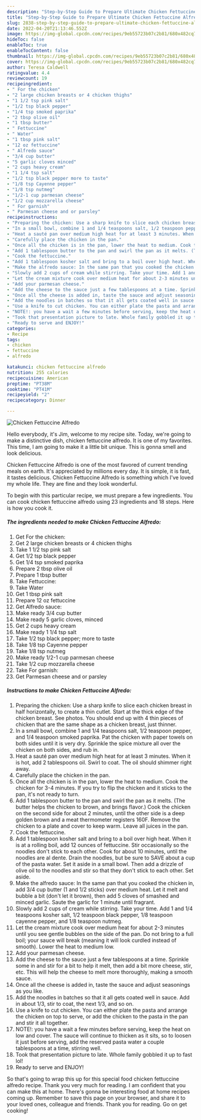 ```yaml
---
description: "Step-by-Step Guide to Prepare Ultimate Chicken Fettuccine Alfredo"
title: "Step-by-Step Guide to Prepare Ultimate Chicken Fettuccine Alfredo"
slug: 2838-step-by-step-guide-to-prepare-ultimate-chicken-fettuccine-alfredo
date: 2022-04-20T21:13:46.552Z
image: https://img-global.cpcdn.com/recipes/9eb55723b07c2b81/680x482cq70/chicken-fettuccine-alfredo-recipe-main-photo.jpg
hideToc: false
enableToc: true
enableTocContent: false
thumbnail: https://img-global.cpcdn.com/recipes/9eb55723b07c2b81/680x482cq70/chicken-fettuccine-alfredo-recipe-main-photo.jpg
cover: https://img-global.cpcdn.com/recipes/9eb55723b07c2b81/680x482cq70/chicken-fettuccine-alfredo-recipe-main-photo.jpg
author: Teresa Caldwell
ratingvalue: 4.4
reviewcount: 19
recipeingredient:
- " For the chicken"
- "2 large chicken breasts or 4 chicken thighs"
- "1 1/2 tsp pink salt"
- "1/2 tsp black pepper"
- "1/4 tsp smoked paprika"
- "2 tbsp olive oil"
- "1 tbsp butter"
- " Fettuccine"
- " Water"
- "1 tbsp pink salt"
- "12 oz fettuccine"
- " Alfredo sauce"
- "3/4 cup butter"
- "5 garlic cloves minced"
- "2 cups heavy cream"
- "1 1/4 tsp salt"
- "1/2 tsp black pepper more to taste"
- "1/8 tsp Cayenne pepper"
- "1/8 tsp nutmeg"
- "1/2-1 cup parmesan cheese"
- "1/2 cup mozzarella cheese"
- " For garnish"
- " Parmesan cheese and or parsley"
recipeinstructions:
- "Preparing the chicken: Use a sharp knife to slice each chicken breast in half horizontally, to create a thin cutlet. Start at the thick edge of the chicken breast. See photos. You should end up with 4 thin pieces of chicken that are the same shape as a chicken breast, just thinner."
- "In a small bowl, combine 1 and 1/4 teaspoons salt, 1/2 teaspoon pepper, and 1/4 teaspoon smoked paprika. Pat the chicken with paper towels on both sides until it is very dry. Sprinkle the spice mixture all over the chicken on both sides, and rub in."
- "Heat a sauté pan over medium high heat for at least 3 minutes. When it is hot, add 2 tablespoons oil. Swirl to coat. The oil should shimmer right away."
- "Carefully place the chicken in the pan."
- "Once all the chicken is in the pan, lower the heat to medium. Cook the chicken for 3-4 minutes. If you try to flip the chicken and it sticks to the pan, it&#39;s not ready to turn."
- "Add 1 tablespoon butter to the pan and swirl the pan as it melts. (The butter helps the chicken to brown, and brings flavor.) Cook the chicken on the second side for about 2 minutes, until the other side is a deep golden brown and a meat thermometer registers 160F. Remove the chicken to a plate and cover to keep warm. Leave all juices in the pan."
- "Cook the fettuccine."
- "Add 1 tablespoon kosher salt and bring to a boil over high heat. When it is at a rolling boil, add 12 ounces of fettuccine. Stir occasionally so the noodles don&#39;t stick to each other. Cook for about 10 minutes, until the noodles are al dente. Drain the noodles, but be sure to SAVE about a cup of the pasta water. Set it aside in a small bowl. Then add a drizzle of olive oil to the noodles and stir so that they don&#39;t stick to each other. Set aside."
- "Make the alfredo sauce: In the same pan that you cooked the chicken in, add 3/4 cup butter (1 and 1/2 sticks) over medium heat. Let it melt and bubble a bit (don&#39;t let it brown), then add 5 cloves of smashed and minced garlic. Saute the garlic for 1 minute until fragrant."
- "Slowly add 2 cups of cream while stirring. Take your time. Add 1 and 1/4 teaspoons kosher salt, 1/2 teaspoon black pepper, 1/8 teaspoon cayenne pepper, and 1/8 teaspoon nutmeg."
- "Let the cream mixture cook over medium heat for about 2-3 minutes until you see gentle bubbles on the side of the pan. Do not bring to a full boil; your sauce will break (meaning it will look curdled instead of smooth). Lower the heat to medium low."
- "Add your parmesan cheese."
- "Add the cheese to the sauce just a few tablespoons at a time. Sprinkle some in and stir for a bit to help it melt, then add a bit more cheese, stir, etc. This will help the cheese to melt more thoroughly, making a smooth sauce."
- "Once all the cheese is added in, taste the sauce and adjust seasonings as you like."
- "Add the noodles in batches so that it all gets coated well in sauce. Add in about 1/3, stir to coat, the next 1/3, and so on."
- "Use a knife to cut chicken. You can either plate the pasta and arrange the chicken on top to serve, or add the chicken to the pasta in the pan and stir it all together."
- "NOTE!: you have a wait a few minutes before serving, keep the heat on low and cover. The sauce will continue to thicken as it sits, so to loosen it just before serving, add the reserved pasta water a couple tablespoons at a time, stirring well."
- "Took that presentation picture to late. Whole family gobbled it up to fast lol!"
- "Ready to serve and ENJOY!"
categories:
- Recipe
tags:
- chicken
- fettuccine
- alfredo

katakunci: chicken fettuccine alfredo 
nutrition: 255 calories
recipecuisine: American
preptime: "PT38M"
cooktime: "PT41M"
recipeyield: "2"
recipecategory: Dinner

---
```



![Chicken Fettuccine Alfredo](https://img-global.cpcdn.com/recipes/9eb55723b07c2b81/680x482cq70/chicken-fettuccine-alfredo-recipe-main-photo.jpg)

Hello everybody, it's Jim, welcome to my recipe site. Today, we're going to make a distinctive dish, chicken fettuccine alfredo. It is one of my favorites. This time, I am going to make it a little bit unique. This is gonna smell and look delicious.



Chicken Fettuccine Alfredo is one of the most favored of current trending meals on earth. It's appreciated by millions every day. It is simple, it is fast, it tastes delicious. Chicken Fettuccine Alfredo is something which I've loved my whole life. They are fine and they look wonderful.


To begin with this particular recipe, we must prepare a few ingredients. You can cook chicken fettuccine alfredo using 23 ingredients and 18 steps. Here is how you cook it.

<!--inarticleads1-->

##### The ingredients needed to make Chicken Fettuccine Alfredo:

1. Get  For the chicken:
1. Get 2 large chicken breasts or 4 chicken thighs
1. Take 1 1/2 tsp pink salt
1. Get 1/2 tsp black pepper
1. Get 1/4 tsp smoked paprika
1. Prepare 2 tbsp olive oil
1. Prepare 1 tbsp butter
1. Take  Fettuccine:
1. Take  Water
1. Get 1 tbsp pink salt
1. Prepare 12 oz fettuccine
1. Get  Alfredo sauce:
1. Make ready 3/4 cup butter
1. Make ready 5 garlic cloves, minced
1. Get 2 cups heavy cream
1. Make ready 1 1/4 tsp salt
1. Take 1/2 tsp black pepper; more to taste
1. Take 1/8 tsp Cayenne pepper
1. Take 1/8 tsp nutmeg
1. Make ready 1/2-1 cup parmesan cheese
1. Take 1/2 cup mozzarella cheese
1. Take  For garnish:
1. Get  Parmesan cheese and or parsley




<!--inarticleads2-->

##### Instructions to make Chicken Fettuccine Alfredo:

1. Preparing the chicken: Use a sharp knife to slice each chicken breast in half horizontally, to create a thin cutlet. Start at the thick edge of the chicken breast. See photos. You should end up with 4 thin pieces of chicken that are the same shape as a chicken breast, just thinner.
1. In a small bowl, combine 1 and 1/4 teaspoons salt, 1/2 teaspoon pepper, and 1/4 teaspoon smoked paprika. Pat the chicken with paper towels on both sides until it is very dry. Sprinkle the spice mixture all over the chicken on both sides, and rub in.
1. Heat a sauté pan over medium high heat for at least 3 minutes. When it is hot, add 2 tablespoons oil. Swirl to coat. The oil should shimmer right away.
1. Carefully place the chicken in the pan.
1. Once all the chicken is in the pan, lower the heat to medium. Cook the chicken for 3-4 minutes. If you try to flip the chicken and it sticks to the pan, it&#39;s not ready to turn.
1. Add 1 tablespoon butter to the pan and swirl the pan as it melts. (The butter helps the chicken to brown, and brings flavor.) Cook the chicken on the second side for about 2 minutes, until the other side is a deep golden brown and a meat thermometer registers 160F. Remove the chicken to a plate and cover to keep warm. Leave all juices in the pan.
1. Cook the fettuccine.
1. Add 1 tablespoon kosher salt and bring to a boil over high heat. When it is at a rolling boil, add 12 ounces of fettuccine. Stir occasionally so the noodles don&#39;t stick to each other. Cook for about 10 minutes, until the noodles are al dente. Drain the noodles, but be sure to SAVE about a cup of the pasta water. Set it aside in a small bowl. Then add a drizzle of olive oil to the noodles and stir so that they don&#39;t stick to each other. Set aside.
1. Make the alfredo sauce: In the same pan that you cooked the chicken in, add 3/4 cup butter (1 and 1/2 sticks) over medium heat. Let it melt and bubble a bit (don&#39;t let it brown), then add 5 cloves of smashed and minced garlic. Saute the garlic for 1 minute until fragrant.
1. Slowly add 2 cups of cream while stirring. Take your time. Add 1 and 1/4 teaspoons kosher salt, 1/2 teaspoon black pepper, 1/8 teaspoon cayenne pepper, and 1/8 teaspoon nutmeg.
1. Let the cream mixture cook over medium heat for about 2-3 minutes until you see gentle bubbles on the side of the pan. Do not bring to a full boil; your sauce will break (meaning it will look curdled instead of smooth). Lower the heat to medium low.
1. Add your parmesan cheese.
1. Add the cheese to the sauce just a few tablespoons at a time. Sprinkle some in and stir for a bit to help it melt, then add a bit more cheese, stir, etc. This will help the cheese to melt more thoroughly, making a smooth sauce.
1. Once all the cheese is added in, taste the sauce and adjust seasonings as you like.
1. Add the noodles in batches so that it all gets coated well in sauce. Add in about 1/3, stir to coat, the next 1/3, and so on.
1. Use a knife to cut chicken. You can either plate the pasta and arrange the chicken on top to serve, or add the chicken to the pasta in the pan and stir it all together.
1. NOTE!: you have a wait a few minutes before serving, keep the heat on low and cover. The sauce will continue to thicken as it sits, so to loosen it just before serving, add the reserved pasta water a couple tablespoons at a time, stirring well.
1. Took that presentation picture to late. Whole family gobbled it up to fast lol!
1. Ready to serve and ENJOY!



So that's going to wrap this up for this special food chicken fettuccine alfredo recipe. Thank you very much for reading. I am confident that you can make this at home. There's gonna be interesting food at home recipes coming up. Remember to save this page on your browser, and share it to your loved ones, colleague and friends. Thank you for reading. Go on get cooking!
